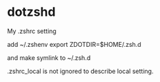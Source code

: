 # dotzshd

My .zshrc setting

add ~/.zshenv
export ZDOTDIR=$HOME/.zsh.d

and make symlink to ~/.zsh.d

.zshrc_local is not ignored to describe local setting.
